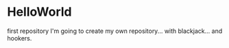 # HelloWorld
first repository
I'm going to create my own repository... with blackjack... and hookers.
